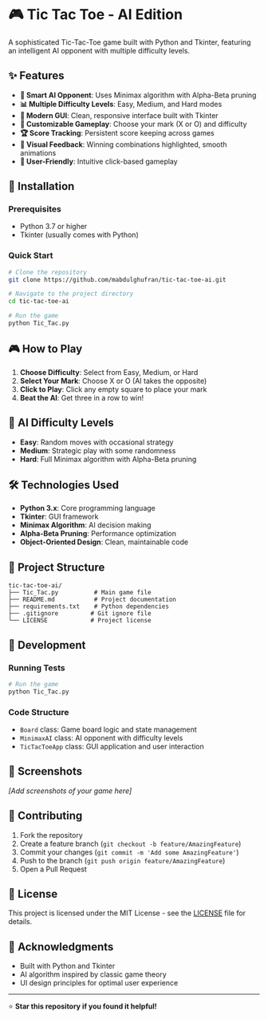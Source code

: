 # 🎮 Tic Tac Toe - AI Edition

A sophisticated Tic-Tac-Toe game built with Python and Tkinter, featuring an intelligent AI opponent with multiple difficulty levels.

## ✨ Features

- **🎯 Smart AI Opponent**: Uses Minimax algorithm with Alpha-Beta pruning
- **📊 Multiple Difficulty Levels**: Easy, Medium, and Hard modes
- **🎨 Modern GUI**: Clean, responsive interface built with Tkinter
- **🔄 Customizable Gameplay**: Choose your mark (X or O) and difficulty
- **🏆 Score Tracking**: Persistent score keeping across games
- **🎨 Visual Feedback**: Winning combinations highlighted, smooth animations
- **📱 User-Friendly**: Intuitive click-based gameplay

## 🚀 Installation

### Prerequisites
- Python 3.7 or higher
- Tkinter (usually comes with Python)

### Quick Start
```bash
# Clone the repository
git clone https://github.com/mabdulghufran/tic-tac-toe-ai.git

# Navigate to the project directory
cd tic-tac-toe-ai

# Run the game
python Tic_Tac.py
```

## 🎮 How to Play

1. **Choose Difficulty**: Select from Easy, Medium, or Hard
2. **Select Your Mark**: Choose X or O (AI takes the opposite)
3. **Click to Play**: Click any empty square to place your mark
4. **Beat the AI**: Get three in a row to win!

## 🧠 AI Difficulty Levels

- **Easy**: Random moves with occasional strategy
- **Medium**: Strategic play with some randomness
- **Hard**: Full Minimax algorithm with Alpha-Beta pruning

## 🛠️ Technologies Used

- **Python 3.x**: Core programming language
- **Tkinter**: GUI framework
- **Minimax Algorithm**: AI decision making
- **Alpha-Beta Pruning**: Performance optimization
- **Object-Oriented Design**: Clean, maintainable code

## 📁 Project Structure

```
tic-tac-toe-ai/
├── Tic_Tac.py          # Main game file
├── README.md           # Project documentation
├── requirements.txt    # Python dependencies
├── .gitignore         # Git ignore file
└── LICENSE            # Project license
```

## 🔧 Development

### Running Tests
```bash
# Run the game
python Tic_Tac.py
```

### Code Structure
- `Board` class: Game board logic and state management
- `MinimaxAI` class: AI opponent with difficulty levels
- `TicTacToeApp` class: GUI application and user interaction

## 📸 Screenshots

*[Add screenshots of your game here]*

## 🤝 Contributing

1. Fork the repository
2. Create a feature branch (`git checkout -b feature/AmazingFeature`)
3. Commit your changes (`git commit -m 'Add some AmazingFeature'`)
4. Push to the branch (`git push origin feature/AmazingFeature`)
5. Open a Pull Request

## 📝 License

This project is licensed under the MIT License - see the [LICENSE](LICENSE) file for details.

## 🙏 Acknowledgments

- Built with Python and Tkinter
- AI algorithm inspired by classic game theory
- UI design principles for optimal user experience

---


⭐ **Star this repository if you found it helpful!** 



